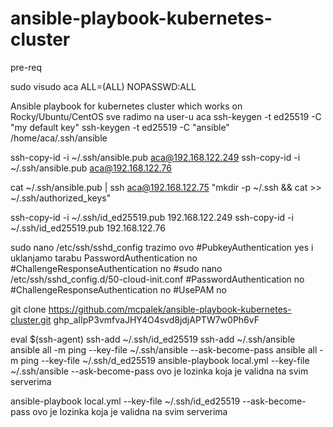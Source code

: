 # ansible-playbook-kubernetes-cluster

pre-req

sudo visudo 
aca ALL=(ALL) NOPASSWD:ALL


Ansible playbook for kubernetes cluster which works on Rocky/Ubuntu/CentOS
sve radimo na user-u aca
ssh-keygen -t ed25519 -C "my default key" 
ssh-keygen -t ed25519 -C "ansible"   /home/aca/.ssh/ansible

ssh-copy-id -i ~/.ssh/ansible.pub aca@192.168.122.249
ssh-copy-id -i ~/.ssh/ansible.pub aca@192.168.122.76

cat ~/.ssh/ansible.pub | ssh aca@192.168.122.75 "mkdir -p ~/.ssh && cat >> ~/.ssh/authorized_keys"

ssh-copy-id -i ~/.ssh/id_ed25519.pub 192.168.122.249
ssh-copy-id -i ~/.ssh/id_ed25519.pub 192.168.122.76

sudo nano /etc/ssh/sshd_config
trazimo ovo  #PubkeyAuthentication yes i uklanjamo tarabu
PasswordAuthentication no
#ChallengeResponseAuthentication no
#sudo nano /etc/ssh/sshd_config.d/50-cloud-init.conf
#PasswordAuthentication no
#ChallengeResponseAuthentication no
#UsePAM no


git clone https://github.com/mcpalek/ansible-playbook-kubernetes-cluster.git
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

eval $(ssh-agent)
ssh-add ~/.ssh/id_ed25519
ssh-add ~/.ssh/ansible
ansible all -m ping --key-file ~/.ssh/ansible --ask-become-pass
ansible all -m ping --key-file ~/.ssh/d_ed25519
ansible-playbook local.yml --key-file ~/.ssh/ansible --ask-become-pass  ovo je lozinka koja je validna na svim serverima

ansible-playbook local.yml --key-file ~/.ssh/id_ed25519 --ask-become-pass  ovo je lozinka koja je validna na svim serverima